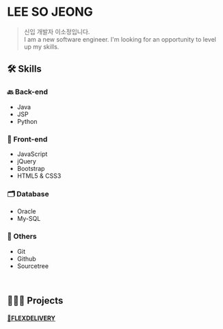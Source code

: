 
<!--
**2020-07-31/2020-07-31** is a ✨ _special_ ✨ repository because its `README.md` (this file) appears on your GitHub profile.

Here are some ideas to get you started:

- 🔭 I’m currently working on ...
- 🌱 I’m currently learning ...
- 👯 I’m looking to collaborate on ...
- 🤔 I’m looking for help with ...
- 💬 Ask me about ...
-  How to reach me: ...
- 😄 Pronouns: ...
- ⚡ Fun fact: ...
- 

## 👋 Resume
<a href=""></a>

## 📫 Contact information

-->
# LEE SO JEONG
> 신입 개발자 이소정입니다.<br>
> I am a new software engineer. I'm looking for an opportunity to level up my skills.


## 🛠 Skills
### 🔙 Back-end
- Java
- JSP
- Python

### 🌈 Front-end
- JavaScript 
- jQuery
- Bootstrap
- HTML5 & CSS3

### 🗂 Database
- Oracle
- My-SQL

### 👏 Others
- Git
- Github
- Sourcetree
<br>

## 👩🏻‍💻 Projects
#### <a href="https://github.com/2020-07-31/FLEXDELIVERY">🛵FLEXDELIVERY</a>
